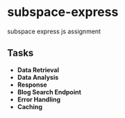 # subspace-express
subspace express js assignment

## Tasks

- **Data Retrieval**
- **Data Analysis**
- **Response**
- **Blog Search Endpoint**
- **Error Handling**
- **Caching**
